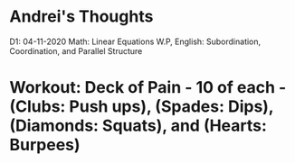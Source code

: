 # Andrei's Thoughts
D1: 04-11-2020
Math: Linear Equations W.P,
English: Subordination, Coordination, and Parallel Structure

# Workout: Deck of Pain - 10 of each - (Clubs: Push ups), (Spades: Dips), (Diamonds: Squats), and (Hearts: Burpees) 

